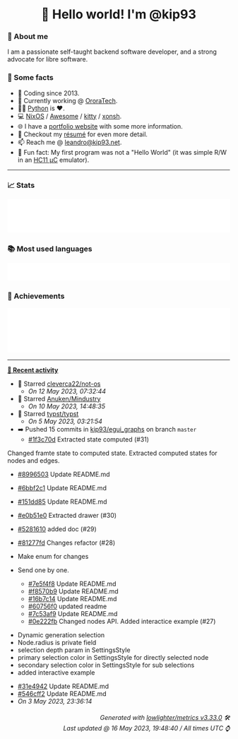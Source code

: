 <!-- README template, populated using this action:
     https://github.com/kip93/kip93/blob/main/.github/workflows/readme.yml. -->

<h1 align="center">👋 Hello world! I'm @kip93</h1> <!-- LOGIN => username -->

### 👤 About me

I am a passionate self-taught backend software developer, and a strong advocate for libre software.


### 💬 Some facts

* 📅 Coding since 2013.
* 💼 Currently working @ [OroraTech](https://ororatech.com/).
* 👨‍💻 [Python](https://github.com/search?q=user%3Akip93&l=python) is ❤️. <!-- LOGIN => username -->
* 💻 [NixOS](https://github.com/NixOS/) /
     [Awesome](https://github.com/awesomeWM/) /
     [kitty](https://github.com/kovidgoyal/kitty/) /
     [xonsh](https://github.com/xonsh/).
* 🌐 I have a [portfolio website](https://kip93.net/) with some more information.
* 📝 Checkout my [résumé](https://kip93.net/resume/) for even more detail.
* 📫 Reach me @ [leandro@kip93.net](mailto:leandro@kip93.net).
* 🎲 Fun fact: My first program was not a "Hello World" (it was simple R/W in an [HC11 µC](https://en.wikipedia.org/wiki/68HC11) emulator).


-----------------------------------------------------------------------------------------------------------------------


### 📈 Stats

![](./stats.svg)


### 📚 Most used languages <!-- by percentage, in decreasing order -->

![](./languages.svg)


### 🏅 Achievements

![](./achievements.svg)


-----------------------------------------------------------------------------------------------------------------------


**[📰 Recent activity](https://github.com/kip93)**
* 🌟 Starred [cleverca22/not-os](https://github.com/cleverca22/not-os)
  * *On 12 May 2023, 07:32:44*
* 🌟 Starred [Anuken/Mindustry](https://github.com/Anuken/Mindustry)
  * *On 10 May 2023, 14:48:35*
* 🌟 Starred [typst/typst](https://github.com/typst/typst)
  * *On 5 May 2023, 03:21:54*
* ➡️ Pushed 15 commits in [kip93/egui_graphs](https://github.com/kip93/egui_graphs) on branch `master`
  * [#1f3c70d](https://github.com/kip93/egui_graphs/commit/1f3c70d) Extracted state computed (#31)

Changed framte state to computed state. 
Extracted computed states for nodes and edges.
  * [#8996503](https://github.com/kip93/egui_graphs/commit/8996503) Update README.md
  * [#6bbf2c1](https://github.com/kip93/egui_graphs/commit/6bbf2c1) Update README.md
  * [#151dd85](https://github.com/kip93/egui_graphs/commit/151dd85) Update README.md
  * [#e0b51e0](https://github.com/kip93/egui_graphs/commit/e0b51e0) Extracted drawer (#30)
  * [#5281610](https://github.com/kip93/egui_graphs/commit/5281610) added doc (#29)
  * [#81277fd](https://github.com/kip93/egui_graphs/commit/81277fd) Changes refactor (#28)

* Make enum for changes
* Send one by one.
  * [#7e5f4f8](https://github.com/kip93/egui_graphs/commit/7e5f4f8) Update README.md
  * [#f8570b9](https://github.com/kip93/egui_graphs/commit/f8570b9) Update README.md
  * [#16b7c14](https://github.com/kip93/egui_graphs/commit/16b7c14) Update README.md
  * [#60756f0](https://github.com/kip93/egui_graphs/commit/60756f0) updated readme
  * [#7c53af9](https://github.com/kip93/egui_graphs/commit/7c53af9) Update README.md
  * [#0e222fb](https://github.com/kip93/egui_graphs/commit/0e222fb) Changed nodes API. Added interactice example (#27)

-  Dynamic generation selection 
-  Node.radius is private field
-  selection depth param in SettingsStyle
-  primary selection color in SettingsStyle for directly selected node
-  secondary selection color in SettingsStyle for sub selections
-  added interactive example
  * [#31e4942](https://github.com/kip93/egui_graphs/commit/31e4942) Update README.md
  * [#546cff2](https://github.com/kip93/egui_graphs/commit/546cff2) Update README.md
  * *On 3 May 2023, 23:36:14*
 <!-- Last activity -->


<h6 align="right"><em>
    Generated with <a href="https://github.com/lowlighter/metrics/tree/latest/">lowlighter/metrics v3.33.0</a> 🛠️<br> <!-- VERSION => MAJOR.minor.patch -->
    Last updated @ 16 May 2023, 19:48:40 / All times UTC ⌚ <!-- meta.generated => DD/MM/YYYY, hh:mm -->
</em></h6>
